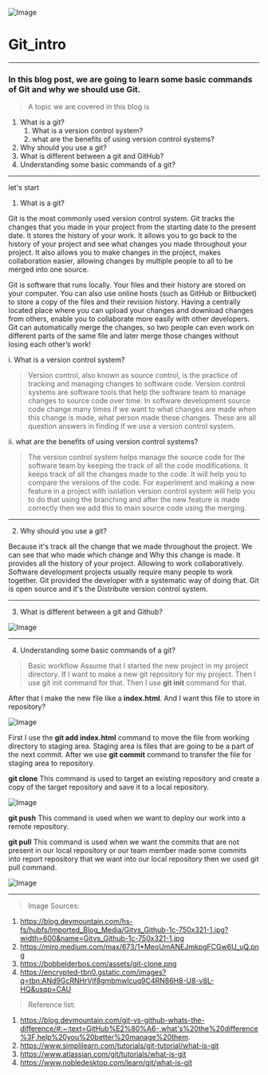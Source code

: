 ![Image](https://fedingo.com/wp-content/uploads/2021/03/git-clone-730x410.png)
# Git_intro
 ---
### In this blog post, we are going to learn some basic commands of Git and why we should use Git.

> A topic we are covered in this blog is 
1. What is a git?
      1. What is a version control system?
      2. what are the benefits of using version control systems?
2. Why should you use a git?
3. What is different between a git and GitHub?
4. Understanding some basic commands of a git?
---
let's start
1. What is a git?

Git is the most commonly used version control system. Git tracks the changes that you made in your project from the starting date to the present date. It stores the history of your work. It allows you to go back to the history of your project and see what changes you made throughout your project. It also allows you to make changes in the project, makes collaboration easier, allowing changes by multiple people to all to be merged into one source.

Git is software that runs locally. Your files and their history are stored on your computer. You can also use online hosts (such as GitHub or Bitbucket) to store a copy of the files and their revision history. Having a centrally located place where you can upload your changes and download changes from others, enable you to collaborate more easily with other developers. Git can automatically merge the changes, so two people can even work on different parts of the same file and later merge those changes without losing each other’s work!

i. What is a version control system?

> Version control, also known as source control, is the practice of tracking and managing changes to software code. Version control systems are software tools that help the software team to manage changes to source code over time. In software development source code change many times if we want to what changes are made when this change is made, what person made these changes. These are all question answers in finding if we use a version control system.

ii. what are the benefits of using version control systems?

> The version control system helps manage the source code for the software team by keeping the track of all the code modifications. It keeps track of all the changes made to the code. It will help you to compare the versions of the code. For experiment and making a new feature in a project with isolation version control system will help you to do that using the branching and after the new feature is made correctly then we add this to main source code using the merging.

---

2. Why should you use a git?

Because it's track all the change that we made throughout the project. We can see that who made which change and Why this change is made. It provides all the history of your project. Allowing to work collaboratively. Software development projects usually require many people to work together. Git provided the developer with a systematic way of doing that. Git is open source and it's the Distribute version control system.

---

3. What is different between a git and Github?

![Image](https://blog.devmountain.com/hs-fs/hubfs/Imported_Blog_Media/Gitvs_Github-1c-750x321-1.jpg?width=600&name=Gitvs_Github-1c-750x321-1.jpg)

---

4. Understanding some basic commands of a git?

> Basic workflow
  Assume that I started the new project in my project directory. If I want to make a new git repository for my project. Then I use git init command for that.
  Then I use **git init** command for that.
  
  After that I make the new file like a **index.html**. And I want this file to store in repository?
  
  ![Image](https://miro.medium.com/max/673/1*MeoUmANEJmkpgFCGw6U_uQ.png)
  
  First I use the **git add index.html** command to move the file from working directory to staging area.
  Staging area is files that are going to be a part of the next commit.
  After we use **git commit** command to transfer the file for staging area to repository.
  
  **git clone**
  This command is used to target an existing repository and create a copy of the target repository and save it to a local repository.
  
![Image](https://bobbelderbos.com/assets/git-clone.png)

 **git push**
  This command is used when we want to deploy our work into a remote repository.
  
  **git pull**
  This command is used when we want the commits that are not present in our local repository or our team member    made some commits into report repository that we want into our local repository then we used git pull command.
  
  ![Image](https://encrypted-tbn0.gstatic.com/images?q=tbn:ANd9GcRNHrVjf8gmbmwlcuq9C4RN86H8-U8-v8L-HQ&usqp=CAU)
 
 ---
 
> Image Sources:

 1. https://blog.devmountain.com/hs-fs/hubfs/Imported_Blog_Media/Gitvs_Github-1c-750x321-1.jpg?width=600&name=Gitvs_Github-1c-750x321-1.jpg
 2. https://miro.medium.com/max/673/1*MeoUmANEJmkpgFCGw6U_uQ.png
 3. https://bobbelderbos.com/assets/git-clone.png
 4. https://encrypted-tbn0.gstatic.com/images?q=tbn:ANd9GcRNHrVjf8gmbmwlcuq9C4RN86H8-U8-v8L-HQ&usqp=CAU

> Reference list:

 1. https://blog.devmountain.com/git-vs-github-whats-the-difference/#:~:text=GitHub%E2%80%A6-,what's%20the%20difference%3F,help%20you%20better%20manage%20them.
 2. https://www.simplilearn.com/tutorials/git-tutorial/what-is-git
 3. https://www.atlassian.com/git/tutorials/what-is-git
 4. https://www.nobledesktop.com/learn/git/what-is-git
